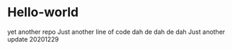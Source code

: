 # Hello-world
yet another repo
Just another line of code dah de dah de dah
Just another update 20201229
